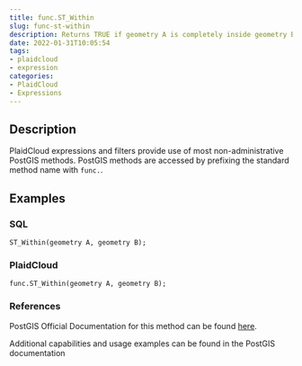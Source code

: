```yaml
---
title: func.ST_Within
slug: func-st-within
description: Returns TRUE if geometry A is completely inside geometry B
date: 2022-01-31T10:05:54
tags:
- plaidcloud
- expression
categories:
- PlaidCloud
- Expressions
---
```



## Description


PlaidCloud expressions and filters provide use of most non-administrative PostGIS methods. PostGIS methods are accessed by prefixing the standard method name with `func.`.



## Examples


### SQL



```
ST_Within(geometry A, geometry B);
```


### PlaidCloud



```
func.ST_Within(geometry A, geometry B);
```


### References


PostGIS Official Documentation for this method can be found [here](https://postgis.net/docs/manual-3.1/ST_Within.html).



Additional capabilities and usage examples can be found in the PostGIS documentation

